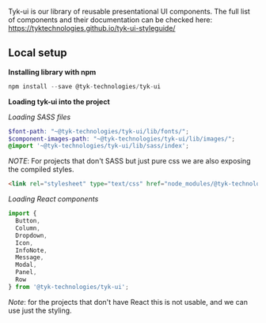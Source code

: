 Tyk-ui is our library of reusable presentational UI components. The full list of components and their documentation can be checked here:
https://tyktechnologies.github.io/tyk-ui-styleguide/

## Local setup

**Installing library with npm**
```javascript
npm install --save @tyk-technologies/tyk-ui
```

**Loading tyk-ui into the project**

*Loading SASS files*
```scss
$font-path: "~@tyk-technologies/tyk-ui/lib/fonts/";
$component-images-path: "~@tyk-technologies/tyk-ui/lib/images/";
@import '~@tyk-technologies/tyk-ui/lib/sass/index';
```
*NOTE*:
For projects that don't SASS but just pure css we are also exposing the compiled styles.
```html
<link rel="stylesheet" type="text/css" href="node_modules/@tyk-technologies/tyk-ui/tyk-ui.css">
```

*Loading React components*
```javascript
import {
  Button,
  Column,
  Dropdown,
  Icon,
  InfoNote,
  Message,
  Modal,
  Panel,
  Row
} from '@tyk-technologies/tyk-ui';
```

*Note*: for the projects that don't have React this is not usable, and we can use just the styling.
